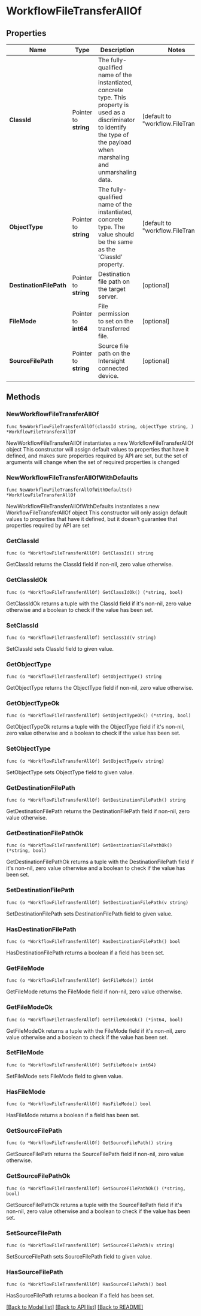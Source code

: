 # WorkflowFileTransferAllOf

## Properties

Name | Type | Description | Notes
------------ | ------------- | ------------- | -------------
**ClassId** | Pointer to **string** | The fully-qualified name of the instantiated, concrete type. This property is used as a discriminator to identify the type of the payload when marshaling and unmarshaling data. | [default to "workflow.FileTransfer"]
**ObjectType** | Pointer to **string** | The fully-qualified name of the instantiated, concrete type. The value should be the same as the &#39;ClassId&#39; property. | [default to "workflow.FileTransfer"]
**DestinationFilePath** | Pointer to **string** | Destination file path on the target server. | [optional] 
**FileMode** | Pointer to **int64** | File permission to set on the transferred file. | [optional] 
**SourceFilePath** | Pointer to **string** | Source file path on the Intersight connected device. | [optional] 

## Methods

### NewWorkflowFileTransferAllOf

`func NewWorkflowFileTransferAllOf(classId string, objectType string, ) *WorkflowFileTransferAllOf`

NewWorkflowFileTransferAllOf instantiates a new WorkflowFileTransferAllOf object
This constructor will assign default values to properties that have it defined,
and makes sure properties required by API are set, but the set of arguments
will change when the set of required properties is changed

### NewWorkflowFileTransferAllOfWithDefaults

`func NewWorkflowFileTransferAllOfWithDefaults() *WorkflowFileTransferAllOf`

NewWorkflowFileTransferAllOfWithDefaults instantiates a new WorkflowFileTransferAllOf object
This constructor will only assign default values to properties that have it defined,
but it doesn't guarantee that properties required by API are set

### GetClassId

`func (o *WorkflowFileTransferAllOf) GetClassId() string`

GetClassId returns the ClassId field if non-nil, zero value otherwise.

### GetClassIdOk

`func (o *WorkflowFileTransferAllOf) GetClassIdOk() (*string, bool)`

GetClassIdOk returns a tuple with the ClassId field if it's non-nil, zero value otherwise
and a boolean to check if the value has been set.

### SetClassId

`func (o *WorkflowFileTransferAllOf) SetClassId(v string)`

SetClassId sets ClassId field to given value.


### GetObjectType

`func (o *WorkflowFileTransferAllOf) GetObjectType() string`

GetObjectType returns the ObjectType field if non-nil, zero value otherwise.

### GetObjectTypeOk

`func (o *WorkflowFileTransferAllOf) GetObjectTypeOk() (*string, bool)`

GetObjectTypeOk returns a tuple with the ObjectType field if it's non-nil, zero value otherwise
and a boolean to check if the value has been set.

### SetObjectType

`func (o *WorkflowFileTransferAllOf) SetObjectType(v string)`

SetObjectType sets ObjectType field to given value.


### GetDestinationFilePath

`func (o *WorkflowFileTransferAllOf) GetDestinationFilePath() string`

GetDestinationFilePath returns the DestinationFilePath field if non-nil, zero value otherwise.

### GetDestinationFilePathOk

`func (o *WorkflowFileTransferAllOf) GetDestinationFilePathOk() (*string, bool)`

GetDestinationFilePathOk returns a tuple with the DestinationFilePath field if it's non-nil, zero value otherwise
and a boolean to check if the value has been set.

### SetDestinationFilePath

`func (o *WorkflowFileTransferAllOf) SetDestinationFilePath(v string)`

SetDestinationFilePath sets DestinationFilePath field to given value.

### HasDestinationFilePath

`func (o *WorkflowFileTransferAllOf) HasDestinationFilePath() bool`

HasDestinationFilePath returns a boolean if a field has been set.

### GetFileMode

`func (o *WorkflowFileTransferAllOf) GetFileMode() int64`

GetFileMode returns the FileMode field if non-nil, zero value otherwise.

### GetFileModeOk

`func (o *WorkflowFileTransferAllOf) GetFileModeOk() (*int64, bool)`

GetFileModeOk returns a tuple with the FileMode field if it's non-nil, zero value otherwise
and a boolean to check if the value has been set.

### SetFileMode

`func (o *WorkflowFileTransferAllOf) SetFileMode(v int64)`

SetFileMode sets FileMode field to given value.

### HasFileMode

`func (o *WorkflowFileTransferAllOf) HasFileMode() bool`

HasFileMode returns a boolean if a field has been set.

### GetSourceFilePath

`func (o *WorkflowFileTransferAllOf) GetSourceFilePath() string`

GetSourceFilePath returns the SourceFilePath field if non-nil, zero value otherwise.

### GetSourceFilePathOk

`func (o *WorkflowFileTransferAllOf) GetSourceFilePathOk() (*string, bool)`

GetSourceFilePathOk returns a tuple with the SourceFilePath field if it's non-nil, zero value otherwise
and a boolean to check if the value has been set.

### SetSourceFilePath

`func (o *WorkflowFileTransferAllOf) SetSourceFilePath(v string)`

SetSourceFilePath sets SourceFilePath field to given value.

### HasSourceFilePath

`func (o *WorkflowFileTransferAllOf) HasSourceFilePath() bool`

HasSourceFilePath returns a boolean if a field has been set.


[[Back to Model list]](../README.md#documentation-for-models) [[Back to API list]](../README.md#documentation-for-api-endpoints) [[Back to README]](../README.md)


